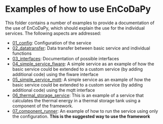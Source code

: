 # Examples of how to use EnCoDaPy

This folder contains a number of examples to provide a documentation of the use of EnCoDaPy, which should explain the use for the individual services. The following aspects are addressed:

- [01_config](./01_config/): Configuration of the service
- [02_datatransfer](./02_datatransfer/): Data transfer between basic service and individual functions
- [03_interfaces](03_interfaces): Documentation of possible interfaces
- [04_simple_service_fiware](./04_simple_service_fiware/): A simple service as an example of how the basic service could be extended to a custom service (by adding additional code) using the fiware interface
- [05_simple_service_mqtt](./05_simple_service_mqtt/): A simple service as an example of how the basic service could be extended to a custom service (by adding additional code) using the mqtt interface
- [06_thermal_storage_service](./06_thermal_storage_service/): This is an example of a service that calculates the thermal energy in a thermal storage tank using a component of the framework.
- [07_component_runner](./07_component_runner): An example of how to run the service using only the configuration. **This is the suggested way to use the framework**
